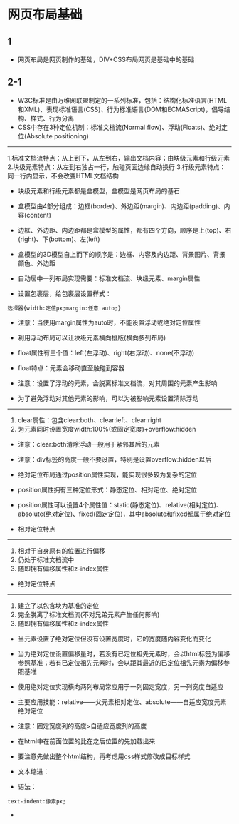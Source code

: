 # 网页布局基础



## 1
* 网页布局是网页制作的基础，DIV+CSS布局网页是基础中的基础

## 2-1
* W3C标准是由万维网联盟制定的一系列标准，包括：结构化标准语言(HTML和XML)、表现标准语言(CSS)、行为标准语言(DOM和ECMAScript)，倡导结构、样式、行为分离
* CSS中存在3种定位机制：标准文档流(Normal flow)、浮动(Floats)、绝对定位(Absolute positioning)

---
1.标准文档流特点：从上到下，从左到右，输出文档内容；由块级元素和行级元素
2.块级元素特点：从左到右独占一行，触碰页面边缘自动换行
3.行级元素特点：同一行内显示，不会改变HTML文档结构


* 块级元素和行级元素都是盒模型，盒模型是网页布局的基石
* 盒模型由4部分组成：边框(border)、外边距(margin)、内边距(padding)、内容(content)
* 边框、外边距、内边距都是盒模型的属性，都有四个方向，顺序是上(top)、右(right)、下(bottom)、左(left)
* 盒模型的3D模型自上而下的顺序是：边框、内容及内边距、背景图片、背景颜色、外边距


* 自动居中一列布局实现需要：标准文档流、块级元素、margin属性
* 设置包裹层，给包裹层设置样式：

`选择器{width:定值px;margin:任意 auto;}`
* 注意：当使用margin属性为auto时，不能设置浮动或绝对定位属性


* 利用浮动布局可以让块级元素横向排版(横向多列布局)
* float属性有三个值：left(左浮动)、right(右浮动)、none(不浮动)
* float特点：元素会移动直至触碰到容器
* 注意：设置了浮动的元素，会脱离标准文档流，对其周围的元素产生影响


* 为了避免浮动对其他元素的影响，可以为被影响元素设置清除浮动

---
1. clear属性：包含clear:both、clear:left、clear:right
2. 为元素同时设置宽度width:100%(或固定宽度)+overflow:hidden
* 注意：clear:both清除浮动一般用于紧邻其后的元素
* 注意：div标签的高度一般不要设置，特别是设置overflow:hidden以后


* 绝对定位布局通过position属性实现，能实现很多较为复杂的定位
* position属性拥有三种定位形式：静态定位、相对定位、绝对定位
* position属性可以设置4个属性值：static(静态定位)、relative(相对定位)、absolute(绝对定位)、fixed(固定定位)，其中absolute和fixed都属于绝对定位


* 相对定位特点

---
1. 相对于自身原有的位置进行偏移
2. 仍处于标准文档流中
3. 随即拥有偏移属性和z-index属性


* 绝对定位特点

---
1. 建立了以包含块为基准的定位
2. 完全脱离了标准文档流(不对兄弟元素产生任何影响)
3. 随即拥有偏移属性和z-index属性


* 当元素设置了绝对定位但没有设置宽度时，它的宽度随内容变化而变化
* 当为绝对定位设置偏移量时，若没有已定位祖先元素时，会以html标签为偏移参照基准；若有已定位祖先元素时，会以距其最近的已定位祖先元素为偏移参照基准


* 使用绝对定位实现横向两列布局常应用于一列固定宽度，另一列宽度自适应
* 主要应用技能：relative——父元素相对定位、absolute——自适应宽度元素绝对定位
* 注意：固定宽度列的高度>自适应宽度列的高度




* 在html中在前面位置的比在之后位置的先加载出来
* 要注意先做出整个html结构，再考虑用css样式修改成目标样式



* 文本缩进：
* 语法：

`text-indent:像素px;`


* 